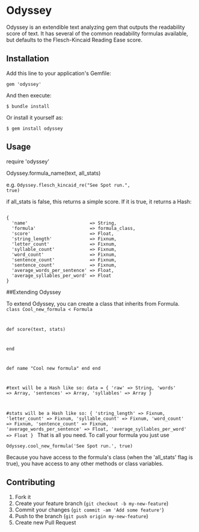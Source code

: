 # Odyssey

Odyssey is an extendible text analyzing gem that outputs the readability score of text. It has several of the common readability formulas available, but defaults to the Flesch-Kincaid Reading Ease score.

## Installation

Add this line to your application's Gemfile:

    gem 'odyssey'

And then execute:

    $ bundle install

Or install it yourself as:

    $ gem install odyssey

## Usage

require 'odyssey'

Odyssey.formula_name(text, all_stats)

e.g. <code>Odyssey.flesch_kincaid_re("See Spot run.", true)</code>

if all_stats is false, this returns a simple score. If it is true, it returns a Hash:

<code>
{ 
  'name'                       => String,
  'formula'                    => formula_class,
  'score'                      => Float,
  'string_length'              => Fixnum,
  'letter_count'               => Fixnum,
  'syllable_count'             => Fixnum,
  'word_count'                 => Fixnum,
  'sentence_count'             => Fixnum,
  'sentence_count'             => Fixnum,
  'average_words_per_sentence' => Float,
  'average_syllables_per_word' => Float
}
</code>

##Extending Odyssey

To extend Odyssey, you can create a class that inherits from Formula.
<code>
class Cool_new_formula < Formula
  
  def score(text, stats)

  end

  def name
    "Cool new formula"
  end
end

#text will be a Hash like so:
data = {
  'raw' => String,
  'words' => Array,
  'sentences' => Array,
  'syllables' => Array
}

#stats will be a Hash like so:
{
  'string_length' => Fixnum,
  'letter_count' => Fixnum,
  'syllable_count' => Fixnum,
  'word_count' => Fixnum,
  'sentence_count' => Fixnum,
  'average_words_per_sentence' => Float,
  'average_syllables_per_word' => Float
}
</code>
That is all you need.
To call your formula you just use 

<code>Odyssey.cool_new_formula('See Spot run.', true)</code>

Because you have access to the formula's class (when the 'all_stats' flag is true),
you have access to any other methods or class variables.

## Contributing

1. Fork it
2. Create your feature branch (`git checkout -b my-new-feature`)
3. Commit your changes (`git commit -am 'Add some feature'`)
4. Push to the branch (`git push origin my-new-feature`)
5. Create new Pull Request

